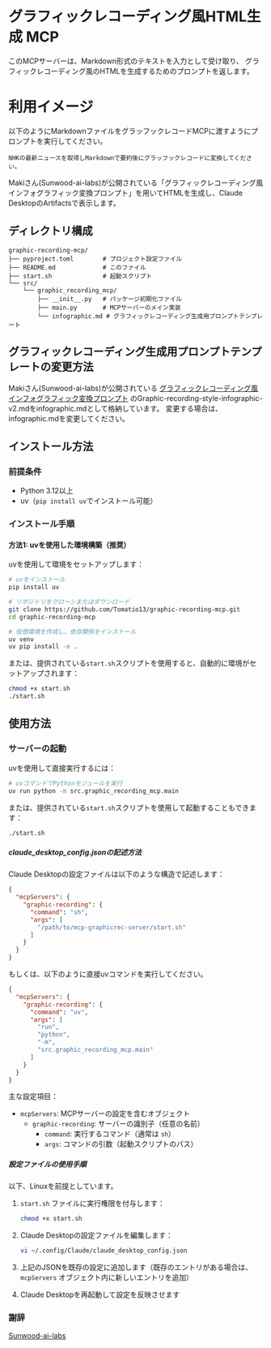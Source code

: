 # グラフィックレコーディング風HTML生成 MCP

このMCPサーバーは、Markdown形式のテキストを入力として受け取り、
グラフィックレコーディング風のHTMLを生成するためのプロンプトを返します。

# 利用イメージ
以下のようにMarkdownファイルをグラッフックレコードMCPに渡すようにプロンプトを実行してください。

```
NHKの最新ニュースを取得しMarkdownで要約後にグラッフックレコードに変換してください。
```

Makiさん(Sunwood-ai-labs)が公開されている「グラフィックレコーディング風インフォグラフィック変換プロンプト」を用いてHTMLを生成し、Claude DesktopのArtifactsで表示します。

## ディレクトリ構成

```
graphic-recording-mcp/
├── pyproject.toml        # プロジェクト設定ファイル
├── README.md             # このファイル
├── start.sh              # 起動スクリプト
└── src/
    └── graphic_recording_mcp/
        ├── __init__.py   # パッケージ初期化ファイル
        ├── main.py       # MCPサーバーのメイン実装
        └── infographic.md # グラフィックレコーディング生成用プロンプトテンプレート
```
## グラフィックレコーディング生成用プロンプトテンプレートの変更方法

Makiさん(Sunwood-ai-labs)が公開されている
[グラフィックレコーディング風インフォグラフィック変換プロンプト](https://github.com/Sunwood-ai-labs/MysticLibrary/tree/main/prompts/documentation)
のGraphic-recording-style-infographic-v2.mdをinfographic.mdとして格納しています。
変更する場合は、infographic.mdを変更してください。

## インストール方法

### 前提条件

- Python 3.12以上
- uv（`pip install uv`でインストール可能）

### インストール手順

#### 方法1: uvを使用した環境構築（推奨）

uvを使用して環境をセットアップします：

```bash
# uvをインストール
pip install uv

# リポジトリをクローンまたはダウンロード
git clone https://github.com/Tomatio13/graphic-recording-mcp.git
cd graphic-recording-mcp

# 仮想環境を作成し、依存関係をインストール
uv venv
uv pip install -e .
```

または、提供されている`start.sh`スクリプトを使用すると、自動的に環境がセットアップされます：

```bash
chmod +x start.sh
./start.sh
```

## 使用方法

### サーバーの起動

uvを使用して直接実行するには：

```bash
# uvコマンドでPythonモジュールを実行
uv run python -m src.graphic_recording_mcp.main
```

または、提供されている`start.sh`スクリプトを使用して起動することもできます：

```bash
./start.sh
```

##### claude_desktop_config.jsonの記述方法

Claude Desktopの設定ファイルは以下のような構造で記述します：

```json
{
  "mcpServers": {
    "graphic-recording": {
      "command": "sh",
      "args": [
        "/path/to/mcp-graphicrec-server/start.sh"
      ]
    }
  }
}
```
もしくは、以下のように直接uvコマンドを実行してください。

```json
{
  "mcpServers": {
    "graphic-recording": {
      "command": "uv",
      "args": [
        "run",
        "python",
        "-m",
        "src.graphic_recording_mcp.main"
      ]
    }
  }
}
```

主な設定項目：
- `mcpServers`: MCPサーバーの設定を含むオブジェクト
  - `graphic-recording`: サーバーの識別子（任意の名前）
    - `command`: 実行するコマンド（通常は `sh`）
    - `args`: コマンドの引数（起動スクリプトのパス）

##### 設定ファイルの使用手順
以下、Linuxを前提としています。

1. `start.sh` ファイルに実行権限を付与します：
   ```bash
   chmod +x start.sh
   ```

2. Claude Desktopの設定ファイルを編集します：
   ```bash
   vi ~/.config/Claude/claude_desktop_config.json
   ```

3. 上記のJSONを既存の設定に追加します（既存のエントリがある場合は、`mcpServers` オブジェクト内に新しいエントリを追加）

4. Claude Desktopを再起動して設定を反映させます

### 謝辞
[Sunwood-ai-labs](https://github.com/Sunwood-ai-labs/MysticLibrary/tree/main/prompts/documentation)